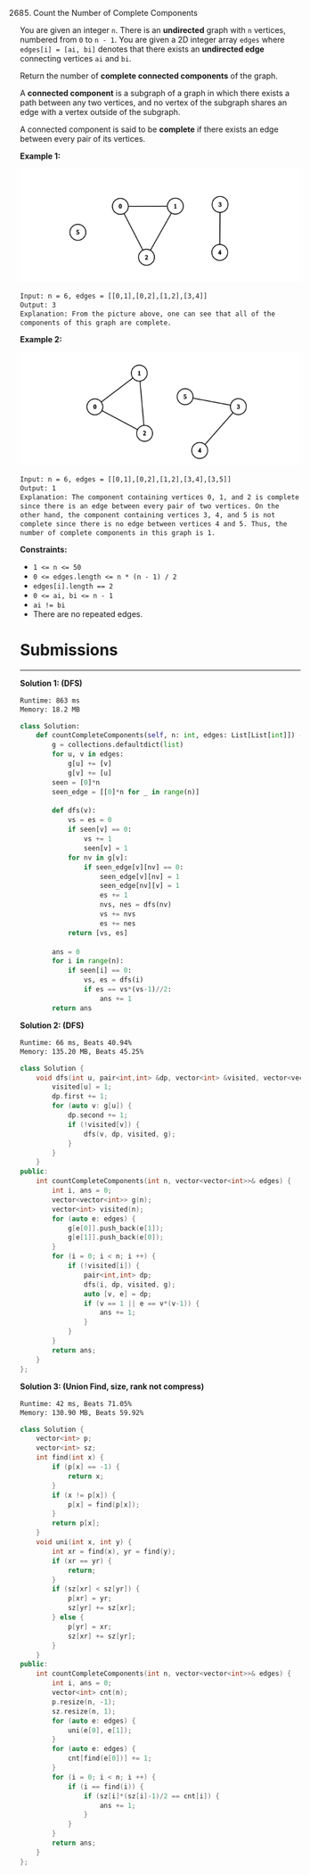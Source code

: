 2685. Count the Number of Complete Components

You are given an integer `n`. There is an **undirected** graph with `n` vertices, numbered from `0` to `n - 1`. You are given a 2D integer array `edges` where `edges[i] = [ai, bi]` denotes that there exists an **undirected edge** connecting vertices `ai` and `bi`.

Return the number of **complete connected components** of the graph.

A **connected component** is a subgraph of a graph in which there exists a path between any two vertices, and no vertex of the subgraph shares an edge with a vertex outside of the subgraph.

A connected component is said to be **complete** if there exists an edge between every pair of its vertices.

 

**Example 1:**

![2685_screenshot-from-2023-04-11-23-31-23.png](img/2685_screenshot-from-2023-04-11-23-31-23.png)
```
Input: n = 6, edges = [[0,1],[0,2],[1,2],[3,4]]
Output: 3
Explanation: From the picture above, one can see that all of the components of this graph are complete.
```

**Example 2:**

![2685_screenshot-from-2023-04-11-23-32-00.png](img/2685_screenshot-from-2023-04-11-23-32-00.png)
```
Input: n = 6, edges = [[0,1],[0,2],[1,2],[3,4],[3,5]]
Output: 1
Explanation: The component containing vertices 0, 1, and 2 is complete since there is an edge between every pair of two vertices. On the other hand, the component containing vertices 3, 4, and 5 is not complete since there is no edge between vertices 4 and 5. Thus, the number of complete components in this graph is 1.
```

**Constraints:**

* `1 <= n <= 50`
* `0 <= edges.length <= n * (n - 1) / 2`
* `edges[i].length == 2`
* `0 <= ai, bi <= n - 1`
* `ai != bi`
* There are no repeated edges.

# Submissions
---
**Solution 1: (DFS)**
```
Runtime: 863 ms
Memory: 18.2 MB
```
```python
class Solution:
    def countCompleteComponents(self, n: int, edges: List[List[int]]) -> int:
        g = collections.defaultdict(list)
        for u, v in edges:
            g[u] += [v]
            g[v] += [u]
        seen = [0]*n
        seen_edge = [[0]*n for _ in range(n)]
        
        def dfs(v):
            vs = es = 0
            if seen[v] == 0:
                vs += 1
                seen[v] = 1
            for nv in g[v]:
                if seen_edge[v][nv] == 0:
                    seen_edge[v][nv] = 1
                    seen_edge[nv][v] = 1
                    es += 1
                    nvs, nes = dfs(nv)
                    vs += nvs
                    es += nes
            return [vs, es] 
            
        ans = 0
        for i in range(n):
            if seen[i] == 0:
                vs, es = dfs(i)
                if es == vs*(vs-1)//2:
                    ans += 1
        return ans
```

**Solution 2: (DFS)**
```
Runtime: 66 ms, Beats 40.94%
Memory: 135.20 MB, Beats 45.25%
```
```c++
class Solution {
    void dfs(int u, pair<int,int> &dp, vector<int> &visited, vector<vector<int>> &g) {
        visited[u] = 1;
        dp.first += 1;
        for (auto v: g[u]) {
            dp.second += 1;
            if (!visited[v]) {
                dfs(v, dp, visited, g);
            }
        }
    }
public:
    int countCompleteComponents(int n, vector<vector<int>>& edges) {
        int i, ans = 0;
        vector<vector<int>> g(n);
        vector<int> visited(n);
        for (auto e: edges) {
            g[e[0]].push_back(e[1]);
            g[e[1]].push_back(e[0]);
        }
        for (i = 0; i < n; i ++) {
            if (!visited[i]) {
                pair<int,int> dp;
                dfs(i, dp, visited, g);
                auto [v, e] = dp;
                if (v == 1 || e == v*(v-1)) {
                    ans += 1;
                }
            }
        }
        return ans;
    }
};
```

**Solution 3: (Union Find, size, rank not compress)**
```
Runtime: 42 ms, Beats 71.05%
Memory: 130.90 MB, Beats 59.92%
```
```c++
class Solution {
    vector<int> p;
    vector<int> sz;
    int find(int x) {
        if (p[x] == -1) {
            return x;
        }
        if (x != p[x]) {
            p[x] = find(p[x]);
        }
        return p[x];
    }
    void uni(int x, int y) {
        int xr = find(x), yr = find(y);
        if (xr == yr) {
            return;
        }
        if (sz[xr] < sz[yr]) {
            p[xr] = yr;
            sz[yr] += sz[xr];
        } else {
            p[yr] = xr;
            sz[xr] += sz[yr];
        }
    }
public:
    int countCompleteComponents(int n, vector<vector<int>>& edges) {
        int i, ans = 0;
        vector<int> cnt(n);
        p.resize(n, -1);
        sz.resize(n, 1);
        for (auto e: edges) {
            uni(e[0], e[1]);
        }
        for (auto e: edges) {
            cnt[find(e[0])] += 1;
        }
        for (i = 0; i < n; i ++) {
            if (i == find(i)) {
                if (sz[i]*(sz[i]-1)/2 == cnt[i]) {
                    ans += 1;
                }
            }
        }
        return ans;
    }
};
```
